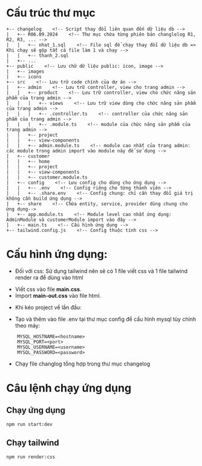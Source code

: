 # Cấu trúc thư mục

```
+-- changelog    <!-- Script thay đổi liên quan đến dữ liệu db -->
|   +-- R06.09.2024    <!-- Thư mục chứa từng phiên bản changlelog R1, R2, R3, ... -->
|   |   +-- nhat_1.sql    <!-- File sql để chạy thay đổi dữ liệu db => Khi chạy sẽ gộp tất cả file làm 1 và chạy -->
|   |   +-- thanh_2.sql
|   +-- ...
+-- public    <!-- Lưu chữ dữ liệu public: icon, image -->
|   +-- images
|   +-- icons
+-- src    <!-- Lưu trữ code chính của dự án -->
|   +-- admin    <!-- Lưu trữ controller, view cho trang admin -->
|   |   +-- product    <!-- Lưu trữ controller, view cho chức năng sản phẩm của trang admin -->
|   |   |   +-- views    <!-- Lưu trữ view dùng cho chức năng sản phẩm của trang admin -->
|   |   |   +-- .controller.ts    <!-- controller của chức năng sản phẩm của trang admin -->
|   |   |   +-- .module.ts    <!-- module của chức năng sản phẩm của trang admin -->
|   |   +-- project    
|   |   +-- view-components    
|   |   +-- admin.module.ts    <!-- module cao nhất của trang admin: các module trong admin import vào module này để sử dụng --> 
|   +-- customer    
|   |   +-- home    
|   |   +-- project    
|   |   +-- view-components    
|   |   +-- customer.module.ts    
|   +-- config    <!-- Lưu config cho dùng cho ứng dụng -->
|   |   +-- .env    <!-- Config riêng cho từng thành viên -->
|   |   +-- .share.env    <!-- Config chung: chỉ cần thay đổi giá trị không cần build ứng dụng -->
|   +-- share    <!-- Chứa entity, service, provider dùng chung cho ứng dụng-->
|   +-- app.module.ts    <!-- Module level cao nhất ứng dụng: AdminModule và customerModule import vào đây -->
|   +-- main.ts    <!-- Cấu hình ứng dụng --> 
+-- tailwind.config.js    <!-- Config thuộc tính css -->
```

# Cấu hình ứng dụng:
- Đối với css: Sử dụng tailwind nên sẽ có 1 file viết css và 1 file tailwind render ra để dùng vào html
+ Viết css vào file **main.css**.
+ Import **main-out.css** vào file html. 

- Khi kéo project về lần đầu:
+ Tạo và thêm vào file .env tại thư mục config để cấu hình mysql tùy chỉnh theo máy:
```
    MYSQL_HOSTNAME=<hostname>
    MYSQL_PORT=<port>
    MYSQL_USERNAME=<username>
    MYSQL_PASSWORD=<password>
```
+ Chạy file changlog tổng hợp trong thư mục changelog


# Câu lệnh chạy ứng dụng

## Chạy ứng dụng
``` npm run start:dev ```

## Chạy tailwind
``` npm run render:css ```
